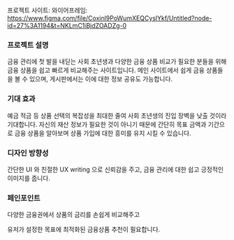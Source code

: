 프로젝트 사이트:
와이어프레임: https://www.figma.com/file/Coxinl9PoWumXEQCyslYkf/Untitled?node-id=27%3A1194&t=NKLmC1iBjdZOADZg-0

### 프로젝트 설명

금융 관리에 첫 발을 내딛는 사회 초년생과 다양한 금융 상품 비교가 필요한 분들을 위해 금융 상품을 쉽고 빠르게 비교해주는 사이트입니다.
메인 사이트에서 쉽게 금융 상품들을 볼 수 있으며, 게시판에서는 이에 대한 정보 공유도 가능합니다. 

### **기대 효과**

예금 적금 등 상품 선택의 복잡성을 최대한 줄여 사회 초년생의 진입 장벽을 낮출 것이라 기대합니다. 
자신의 재산 정보가 필요한 것이 아니기 때문에 간단히 목표 금액과 기간으로 금융 상품을 알아보며 
상품 가입에 대한 흥미를 유지 시킬 수 있습니다.

### **디자인 방향성**

간단한 UI 와 친절한 UX writing 으로 신뢰감을 주고, 금융 관리에 대한 쉽고 긍정적인 이미지를 줍니다.

### **페인포인트**

다양한 금융권에서 상품의 금리를 손쉽게 비교해주고

유저가 설정한 목표에 최적화된 금융상품 추천이 필요합니다.
